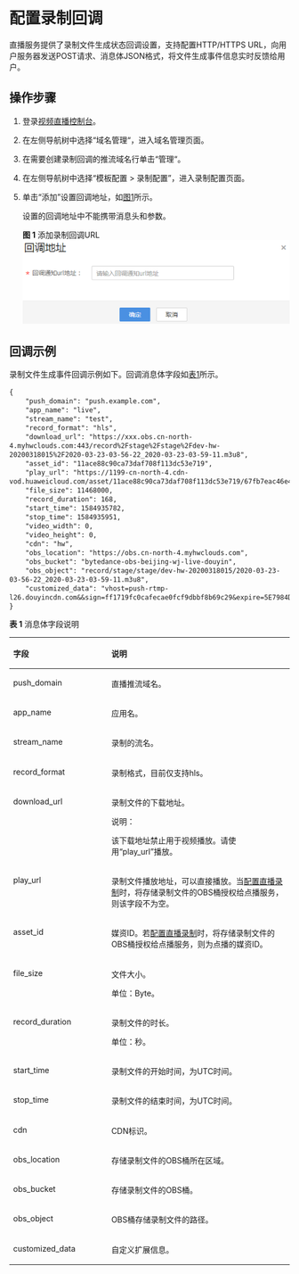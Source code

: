 # 配置录制回调<a name="live_01_0035"></a>

直播服务提供了录制文件生成状态回调设置，支持配置HTTP/HTTPS URL，向用户服务器发送POST请求、消息体JSON格式，将文件生成事件信息实时反馈给用户。

## 操作步骤<a name="section1219814503715"></a>

1.  登录[视频直播控制台](https://console.huaweicloud.com/live)。
2.  在左侧导航树中选择“域名管理“，进入域名管理页面。
3.  在需要创建录制回调的推流域名行单击“管理“。
4.  在左侧导航树中选择“模板配置 \> 录制配置”，进入录制配置页面。
5.  单击“添加”设置回调地址，如[图1](#fig25094261470)所示。

    设置的回调地址中不能携带消息头和参数。

    **图 1**  添加录制回调URL<a name="fig25094261470"></a>  
    ![](figures/添加录制回调URL.png "添加录制回调URL")


## 回调示例<a name="section83321812146"></a>

录制文件生成事件回调示例如下。回调消息体字段如[表1](#table762632871817)所示。

```
{
    "push_domain": "push.example.com",
    "app_name": "live",
    "stream_name": "test",
    "record_format": "hls",
    "download_url": "https://xxx.obs.cn-north-4.myhwclouds.com:443/record%2Fstage%2Fstage%2Fdev-hw-20200318015%2F2020-03-23-03-56-22_2020-03-23-03-59-11.m3u8",
    "asset_id": "11ace88c90ca73daf708f113dc53e719",
    "play_url": "https://1199-cn-north-4.cdn-vod.huaweicloud.com/asset/11ace88c90ca73daf708f113dc53e719/67fb7eac46e49984e2ec1575323c02fc.m3u8",
    "file_size": 11468000,
    "record_duration": 168,
    "start_time": 1584935782,
    "stop_time": 1584935951,
    "video_width": 0,
    "video_height": 0,
    "cdn": "hw",
    "obs_location": "https://obs.cn-north-4.myhwclouds.com",
    "obs_bucket": "bytedance-obs-beijing-wj-live-douyin",
    "obs_object": "record/stage/stage/dev-hw-20200318015/2020-03-23-03-56-22_2020-03-23-03-59-11.m3u8",
    "customized_data": "vhost=push-rtmp-l26.douyincdn.com&&sign=ff1719fc0cafecae0fcf9dbbf8b69c29&expire=5E7984DA"
}
```

**表 1**  消息体字段说明

<a name="table762632871817"></a>
<table><thead align="left"><tr id="row76271228131815"><th class="cellrowborder" valign="top" width="35%" id="mcps1.2.3.1.1"><p id="p15627132813181"><a name="p15627132813181"></a><a name="p15627132813181"></a>字段</p>
</th>
<th class="cellrowborder" valign="top" width="65%" id="mcps1.2.3.1.2"><p id="p662716283181"><a name="p662716283181"></a><a name="p662716283181"></a>说明</p>
</th>
</tr>
</thead>
<tbody><tr id="row448624602219"><td class="cellrowborder" valign="top" width="35%" headers="mcps1.2.3.1.1 "><p id="p97894214237"><a name="p97894214237"></a><a name="p97894214237"></a>push_domain</p>
</td>
<td class="cellrowborder" valign="top" width="65%" headers="mcps1.2.3.1.2 "><p id="p553711732315"><a name="p553711732315"></a><a name="p553711732315"></a>直播推流域名。</p>
</td>
</tr>
<tr id="row19487146102216"><td class="cellrowborder" valign="top" width="35%" headers="mcps1.2.3.1.1 "><p id="p1178919252314"><a name="p1178919252314"></a><a name="p1178919252314"></a>app_name</p>
</td>
<td class="cellrowborder" valign="top" width="65%" headers="mcps1.2.3.1.2 "><p id="p1653791716238"><a name="p1653791716238"></a><a name="p1653791716238"></a>应用名。</p>
</td>
</tr>
<tr id="row7487046142211"><td class="cellrowborder" valign="top" width="35%" headers="mcps1.2.3.1.1 "><p id="p187891426230"><a name="p187891426230"></a><a name="p187891426230"></a>stream_name</p>
</td>
<td class="cellrowborder" valign="top" width="65%" headers="mcps1.2.3.1.2 "><p id="p1053761722314"><a name="p1053761722314"></a><a name="p1053761722314"></a>录制的流名。</p>
</td>
</tr>
<tr id="row11487164652214"><td class="cellrowborder" valign="top" width="35%" headers="mcps1.2.3.1.1 "><p id="p1878932192315"><a name="p1878932192315"></a><a name="p1878932192315"></a>record_format</p>
</td>
<td class="cellrowborder" valign="top" width="65%" headers="mcps1.2.3.1.2 "><p id="p653731722314"><a name="p653731722314"></a><a name="p653731722314"></a>录制格式，目前仅支持hls。</p>
</td>
</tr>
<tr id="row1248714620228"><td class="cellrowborder" valign="top" width="35%" headers="mcps1.2.3.1.1 "><p id="p177894210232"><a name="p177894210232"></a><a name="p177894210232"></a>download_url</p>
</td>
<td class="cellrowborder" valign="top" width="65%" headers="mcps1.2.3.1.2 "><p id="p1170391215253"><a name="p1170391215253"></a><a name="p1170391215253"></a>录制文件的下载地址。</p>
<div class="note" id="note11674183710111"><a name="note11674183710111"></a><a name="note11674183710111"></a><span class="notetitle"> 说明： </span><div class="notebody"><p id="p831331311543"><a name="p831331311543"></a><a name="p831331311543"></a>该下载地址禁止用于视频播放。请使用<span class="parmname" id="parmname611311019556"><a name="parmname611311019556"></a><a name="parmname611311019556"></a>“play_url”</span>播放。</p>
</div></div>
</td>
</tr>
<tr id="row1448794642213"><td class="cellrowborder" valign="top" width="35%" headers="mcps1.2.3.1.1 "><p id="p978913215234"><a name="p978913215234"></a><a name="p978913215234"></a>play_url</p>
</td>
<td class="cellrowborder" valign="top" width="65%" headers="mcps1.2.3.1.2 "><p id="p1653718171235"><a name="p1653718171235"></a><a name="p1653718171235"></a>录制文件播放地址，可以直接播放。当<a href="配置录制模板.md#section4159236111015">配置直播录制</a>时，将存储录制文件的OBS桶授权给点播服务，则该字段不为空。</p>
</td>
</tr>
<tr id="row2048714618226"><td class="cellrowborder" valign="top" width="35%" headers="mcps1.2.3.1.1 "><p id="p1878912220231"><a name="p1878912220231"></a><a name="p1878912220231"></a>asset_id</p>
</td>
<td class="cellrowborder" valign="top" width="65%" headers="mcps1.2.3.1.2 "><p id="p653711718235"><a name="p653711718235"></a><a name="p653711718235"></a>媒资ID。若<a href="配置录制模板.md#section4159236111015">配置直播录制</a>时，将存储录制文件的OBS桶授权给点播服务，则为点播的媒资ID。</p>
</td>
</tr>
<tr id="row1862712289187"><td class="cellrowborder" valign="top" width="35%" headers="mcps1.2.3.1.1 "><p id="p578913262316"><a name="p578913262316"></a><a name="p578913262316"></a>file_size</p>
</td>
<td class="cellrowborder" valign="top" width="65%" headers="mcps1.2.3.1.2 "><p id="p156281652205010"><a name="p156281652205010"></a><a name="p156281652205010"></a>文件大小。</p>
<p id="p2537917192315"><a name="p2537917192315"></a><a name="p2537917192315"></a>单位：Byte。</p>
</td>
</tr>
<tr id="row13627328161815"><td class="cellrowborder" valign="top" width="35%" headers="mcps1.2.3.1.1 "><p id="p167893202319"><a name="p167893202319"></a><a name="p167893202319"></a>record_duration</p>
</td>
<td class="cellrowborder" valign="top" width="65%" headers="mcps1.2.3.1.2 "><p id="p459122116523"><a name="p459122116523"></a><a name="p459122116523"></a>录制文件的时长。</p>
<p id="p1853791718231"><a name="p1853791718231"></a><a name="p1853791718231"></a>单位：秒。</p>
</td>
</tr>
<tr id="row1162752871815"><td class="cellrowborder" valign="top" width="35%" headers="mcps1.2.3.1.1 "><p id="p3789023237"><a name="p3789023237"></a><a name="p3789023237"></a>start_time</p>
</td>
<td class="cellrowborder" valign="top" width="65%" headers="mcps1.2.3.1.2 "><p id="p1453761710235"><a name="p1453761710235"></a><a name="p1453761710235"></a>录制文件的开始时间，为UTC时间。</p>
</td>
</tr>
<tr id="row662712814181"><td class="cellrowborder" valign="top" width="35%" headers="mcps1.2.3.1.1 "><p id="p117891423231"><a name="p117891423231"></a><a name="p117891423231"></a>stop_time</p>
</td>
<td class="cellrowborder" valign="top" width="65%" headers="mcps1.2.3.1.2 "><p id="p115371117182314"><a name="p115371117182314"></a><a name="p115371117182314"></a>录制文件的结束时间，为UTC时间。</p>
</td>
</tr>
<tr id="row11627182816180"><td class="cellrowborder" valign="top" width="35%" headers="mcps1.2.3.1.1 "><p id="p13789102172315"><a name="p13789102172315"></a><a name="p13789102172315"></a>cdn</p>
</td>
<td class="cellrowborder" valign="top" width="65%" headers="mcps1.2.3.1.2 "><p id="p15537017122313"><a name="p15537017122313"></a><a name="p15537017122313"></a>CDN标识。</p>
</td>
</tr>
<tr id="row20627728101812"><td class="cellrowborder" valign="top" width="35%" headers="mcps1.2.3.1.1 "><p id="p778912142315"><a name="p778912142315"></a><a name="p778912142315"></a>obs_location</p>
</td>
<td class="cellrowborder" valign="top" width="65%" headers="mcps1.2.3.1.2 "><p id="p1453871722319"><a name="p1453871722319"></a><a name="p1453871722319"></a>存储录制文件的OBS桶所在区域。</p>
</td>
</tr>
<tr id="row862782813188"><td class="cellrowborder" valign="top" width="35%" headers="mcps1.2.3.1.1 "><p id="p57891623232"><a name="p57891623232"></a><a name="p57891623232"></a>obs_bucket</p>
</td>
<td class="cellrowborder" valign="top" width="65%" headers="mcps1.2.3.1.2 "><p id="p8538121720237"><a name="p8538121720237"></a><a name="p8538121720237"></a>存储录制文件的OBS桶。</p>
</td>
</tr>
<tr id="row8418120102317"><td class="cellrowborder" valign="top" width="35%" headers="mcps1.2.3.1.1 "><p id="p1778910219234"><a name="p1778910219234"></a><a name="p1778910219234"></a>obs_object</p>
</td>
<td class="cellrowborder" valign="top" width="65%" headers="mcps1.2.3.1.2 "><p id="p9120163454814"><a name="p9120163454814"></a><a name="p9120163454814"></a>OBS桶存储录制文件的路径。</p>
</td>
</tr>
<tr id="row241816012318"><td class="cellrowborder" valign="top" width="35%" headers="mcps1.2.3.1.1 "><p id="p7789524235"><a name="p7789524235"></a><a name="p7789524235"></a>customized_data</p>
</td>
<td class="cellrowborder" valign="top" width="65%" headers="mcps1.2.3.1.2 "><p id="p153818171235"><a name="p153818171235"></a><a name="p153818171235"></a>自定义扩展信息。</p>
</td>
</tr>
</tbody>
</table>

